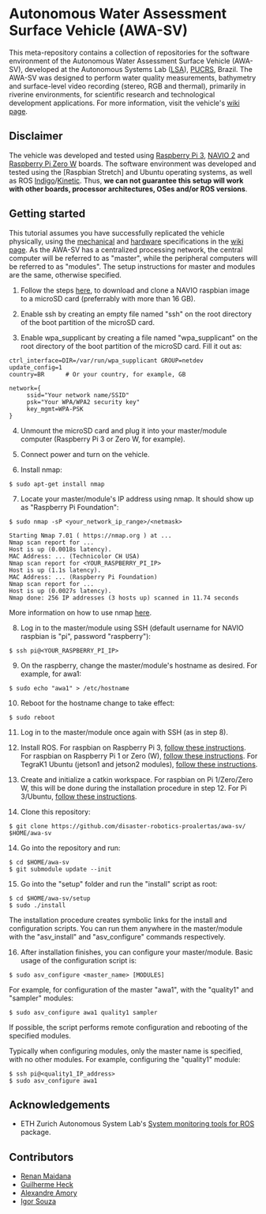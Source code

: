 # Autonomous Water Assessment Surface Vehicle (AWA-SV)
 
This meta-repository contains a collection of repositories for the software environment of the Autonomous Water Assessment Surface Vehicle (AWA-SV), developed at the Autonomous Systems Lab ([LSA](https://lsa-pucrs.github.io/)), [PUCRS](http://www.pucrs.br/), Brazil. The AWA-SV was designed to perform water quality measurements, bathymetry and surface-level video recording (stereo, RGB and thermal), primarily in riverine environments, for scientific research and technological development applications. For more information, visit the vehicle's [wiki page]().

## Disclaimer

The vehicle was developed and tested using [Raspberry Pi 3](https://www.raspberrypi.org/products/raspberry-pi-3-model-b/), [NAVIO 2](https://emlid.com/br/navio/) and [Raspberry Pi Zero W](https://www.raspberrypi.org/products/raspberry-pi-zero-w/) boards. The software environment was developed and tested using the [Raspbian Stretch] and Ubuntu operating systems, as well as ROS [Indigo](http://wiki.ros.org/indigo)/[Kinetic](http://wiki.ros.org/kinetic). Thus, **we can not guarantee this setup will work with other boards, processor architectures, OSes and/or ROS versions**.

## Getting started

This tutorial assumes you have successfully replicated the vehicle physically, using the [mechanical]() and [hardware]() specifications in the [wiki page](). As the AWA-SV has a centralized processing network, the central computer will be referred to as "master", while the peripheral computers will be referred to as "modules". The setup instructions for master and modules are the same, otherwise specified.

1. Follow the steps [here](), to download and clone a NAVIO raspbian image to a microSD card (preferrably with more than 16 GB).

2. Enable ssh by creating an empty file named "ssh" on the root directory of the boot partition of the microSD card.

3. Enable wpa_supplicant by creating a file named "wpa_supplicant" on the root directory of the boot partition of the microSD card. Fill it out as:

```
ctrl_interface=DIR=/var/run/wpa_supplicant GROUP=netdev
update_config=1
country=BR      # Or your country, for example, GB

network={
     ssid="Your network name/SSID"
     psk="Your WPA/WPA2 security key"
     key_mgmt=WPA-PSK
}
```

4. Unmount the microSD card and plug it into your master/module computer (Raspberry Pi 3 or Zero W, for example).

5. Connect power and turn on the vehicle.

6. Install nmap:

```
$ sudo apt-get install nmap
```

7. Locate your master/module's IP address using nmap. It should show up as "Raspberry Pi Foundation":

```
$ sudo nmap -sP <your_network_ip_range>/<netmask>

Starting Nmap 7.01 ( https://nmap.org ) at ...
Nmap scan report for ...
Host is up (0.0018s latency).
MAC Address: ... (Technicolor CH USA)
Nmap scan report for <YOUR_RASPBERRY_PI_IP>
Host is up (1.1s latency).
MAC Address: ... (Raspberry Pi Foundation)
Nmap scan report for ...
Host is up (0.0027s latency).
Nmap done: 256 IP addresses (3 hosts up) scanned in 11.74 seconds
```

More information on how to use nmap [here](https://www.tecmint.com/nmap-command-examples/).

8. Log in to the master/module using SSH (default username for NAVIO raspbian is "pi", password "raspberry"):

```
$ ssh pi@<YOUR_RASPBERRY_PI_IP>
```

9. On the raspberry, change the master/module's hostname as desired. For example, for awa1:

```
$ sudo echo "awa1" > /etc/hostname
```

10. Reboot for the hostname change to take effect:

```
$ sudo reboot
```

11. Log in to the master/module once again with SSH (as in step 8).

12. Install ROS. For raspbian on Raspberry Pi 3, [follow these instructions](http://wiki.ros.org/kinetic/Installation/Ubuntu). For raspbian on Raspberry Pi 1 or Zero (W), [follow these instructions](http://wiki.ros.org/ROSberryPi/Installing%20ROS%20Kinetic%20on%20the%20Raspberry%20Pi). For TegraK1 Ubuntu (jetson1 and jetson2 modules), [follow these instructions](http://wiki.ros.org/indigo/Installation/UbuntuARM).

13. Create and initialize a catkin workspace. For raspbian on Pi 1/Zero/Zero W, this will be done during the installation procedure in step 12. For Pi 3/Ubuntu, [follow these instructions](http://wiki.ros.org/ROS/Tutorials/InstallingandConfiguringROSEnvironment#Create_a_ROS_Workspace).

13. Clone this repository:

```
$ git clone https://github.com/disaster-robotics-proalertas/awa-sv/ $HOME/awa-sv
```

14. Go into the repository and run:

```
$ cd $HOME/awa-sv
$ git submodule update --init
```

15. Go into the "setup" folder and run the "install" script as root:

```
$ cd $HOME/awa-sv/setup
$ sudo ./install
```

The installation procedure creates symbolic links for the install and configuration scripts. You can run them anywhere in the master/module with the "asv_install" and "asv_configure" commands respectively.

16. After installation finishes, you can configure your master/module. Basic usage of the configuration script is:

```
$ sudo asv_configure <master_name> [MODULES]
```

For example, for configuration of the master "awa1", with the "quality1" and "sampler" modules:

```
$ sudo asv_configure awa1 quality1 sampler
```

If possible, the script performs remote configuration and rebooting of the specified modules.

Typically when configuring modules, only the master name is specified, with no other modules. For example, configuring the "quality1" module:

```
$ ssh pi@<quality1_IP_address>
$ sudo asv_configure awa1
```

## Acknowledgements

* ETH Zurich Autonomous System Lab's [System monitoring tools for ROS](https://github.com/ethz-asl/ros-system-monitor) package.

## Contributors

* [Renan Maidana](https://github.com/rgmaidana)
* [Guilherme Heck](https://github.com/heckgui)
* [Alexandre Amory](https://github.com/amamory)
* [Igor Souza](https://github.com/igorSouzaA)

